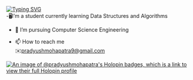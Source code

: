   [![Typing SVG](https://readme-typing-svg.demolab.com?font=Fira+Code&pause=1000&color=F0F7D6&center=true&vCenter=true&random=false&width=435&lines=Hello+%F0%9F%A4%9D%E2%9D%95I+am+Pradyush+Mohapatra)](https://git.io/typing-svg) <br>
 -🖥️I’m a student currently learning Data Structures and Algorithms 
 - 🌱 I’m pursuing Computer Science Engineering 
<!--- 💞️ I’m looking to collaborate on ...-->
 - 📫 How to reach me <br> </Span>
   <span>   ✉️pradyushmohapatra9@gmail.com 
  
   
[![An image of @pradyushmohapatra's Holopin badges, which is a link to view their full Holopin profile](https://holopin.me/pradyushmohapatra)](https://holopin.io/@pradyushmohapatra)
<!---
Pradyushmohapatra/Pradyushmohapatra is a ✨ special ✨ repository because its `README.md` (this file) appears on your GitHub profile.
You can click the Preview link to take a look at your changes.
--->
